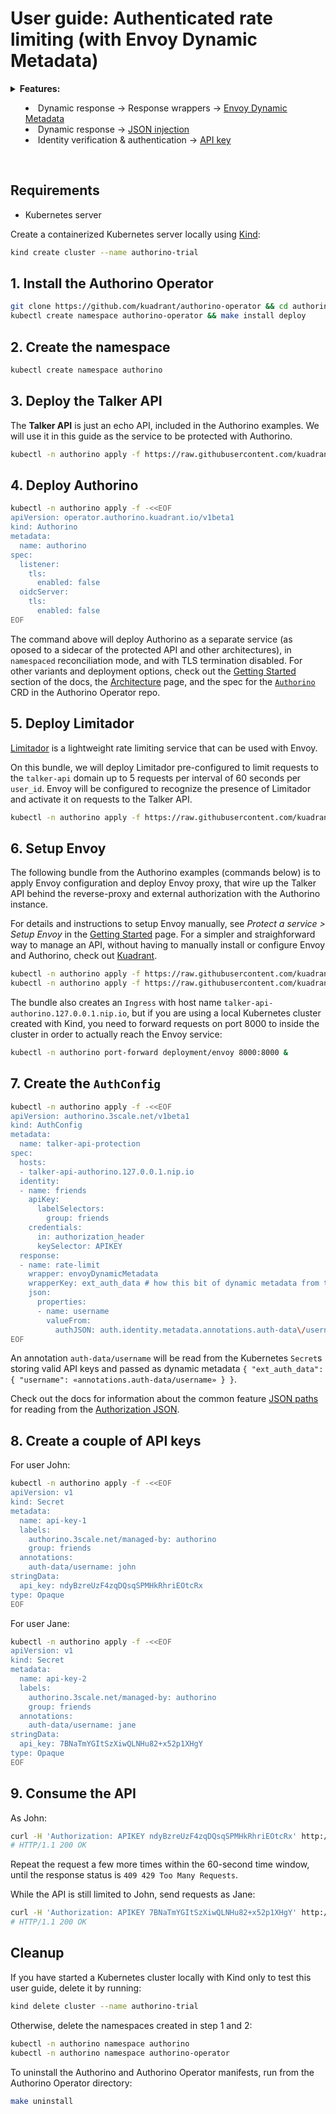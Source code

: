 # User guide: Authenticated rate limiting (with Envoy Dynamic Metadata)

<details>
  <summary>
    <strong>Features:</strong>
    <ul>
      <li>Dynamic response → Response wrappers → <a href="./../features.md#envoy-dynamic-metadata">Envoy Dynamic Metadata</a></li>
      <li>Dynamic response → <a href="./../features.md#json-injection-responsejson">JSON injection</a></li>
      <li>Identity verification & authentication → <a href="./../features.md#api-key-identityapikey">API key</a></li>
    </ul>
  </summary>

  Dynamic JSON objects built out of static values and values fetched from the [Authorization JSON](./../architecture.md#the-authorization-json) can be wrapped to be returned to the reverse-proxy as Envoy Well Known Dynamic Metadata content. Envoy can use those to inject data returned by the external authorization service into the other filters, such as the rate limiting filter.

  Check out as well the user guides about [Injecting data in the request](./injecting-data.md) and [Authentication with API keys](./api-key-authentication.md).

  For further details about Authorino features in general, check the [docs](./../features.md).
</details>

<br/>

## Requirements

- Kubernetes server

Create a containerized Kubernetes server locally using [Kind](https://kind.sigs.k8s.io):

```sh
kind create cluster --name authorino-trial
```

## 1. Install the Authorino Operator

```sh
git clone https://github.com/kuadrant/authorino-operator && cd authorino-operator
kubectl create namespace authorino-operator && make install deploy
```

## 2. Create the namespace

```sh
kubectl create namespace authorino
```

## 3. Deploy the Talker API

The **Talker API** is just an echo API, included in the Authorino examples. We will use it in this guide as the service to be protected with Authorino.

```sh
kubectl -n authorino apply -f https://raw.githubusercontent.com/kuadrant/authorino-examples/main/talker-api/talker-api-deploy.yaml
```

## 4. Deploy Authorino

```sh
kubectl -n authorino apply -f -<<EOF
apiVersion: operator.authorino.kuadrant.io/v1beta1
kind: Authorino
metadata:
  name: authorino
spec:
  listener:
    tls:
      enabled: false
  oidcServer:
    tls:
      enabled: false
EOF
```

The command above will deploy Authorino as a separate service (as oposed to a sidecar of the protected API and other architectures), in `namespaced` reconciliation mode, and with TLS termination disabled. For other variants and deployment options, check out the [Getting Started](./../getting-started.md#2-deploy-an-authorino-instance) section of the docs, the [Architecture](./../architecture.md#topologies) page, and the spec for the [`Authorino`](https://github.com/Kuadrant/authorino-operator/blob/main/config/crd/bases/operator.authorino.kuadrant.io_authorinos.yaml) CRD in the Authorino Operator repo.

## 5. Deploy Limitador

[Limitador](https://github.com/kuadrant/limitador) is a lightweight rate limiting service that can be used with Envoy.

On this bundle, we will deploy Limitador pre-configured to limit requests to the `talker-api` domain up to 5 requests per interval of 60 seconds per `user_id`. Envoy will be configured to recognize the presence of Limitador and activate it on requests to the Talker API.

```sh
kubectl -n authorino apply -f https://raw.githubusercontent.com/kuadrant/authorino-examples/main/limitador/limitador-deploy.yaml
```

## 6. Setup Envoy

The following bundle from the Authorino examples (commands below) is to apply Envoy configuration and deploy Envoy proxy, that wire up the Talker API behind the reverse-proxy and external authorization with the Authorino instance.

For details and instructions to setup Envoy manually, see _Protect a service > Setup Envoy_ in the [Getting Started](./../getting-started.md#1-setup-envoy) page. For a simpler and straighforward way to manage an API, without having to manually install or configure Envoy and Authorino, check out [Kuadrant](https://github.com/kuadrant).

```sh
kubectl -n authorino apply -f https://raw.githubusercontent.com/kuadrant/authorino-examples/main/envoy/overlays/notls/configmap.yaml
kubectl -n authorino apply -f https://raw.githubusercontent.com/kuadrant/authorino-examples/main/envoy/base/envoy.yaml
```

The bundle also creates an `Ingress` with host name `talker-api-authorino.127.0.0.1.nip.io`, but if you are using a local Kubernetes cluster created with Kind, you need to forward requests on port 8000 to inside the cluster in order to actually reach the Envoy service:

```sh
kubectl -n authorino port-forward deployment/envoy 8000:8000 &
```

## 7. Create the `AuthConfig`

```sh
kubectl -n authorino apply -f -<<EOF
apiVersion: authorino.3scale.net/v1beta1
kind: AuthConfig
metadata:
  name: talker-api-protection
spec:
  hosts:
  - talker-api-authorino.127.0.0.1.nip.io
  identity:
  - name: friends
    apiKey:
      labelSelectors:
        group: friends
    credentials:
      in: authorization_header
      keySelector: APIKEY
  response:
  - name: rate-limit
    wrapper: envoyDynamicMetadata
    wrapperKey: ext_auth_data # how this bit of dynamic metadata from the ext authz service is named in the Envoy config
    json:
      properties:
      - name: username
        valueFrom:
          authJSON: auth.identity.metadata.annotations.auth-data\/username
EOF
```

An annotation `auth-data/username` will be read from the Kubernetes `Secret`s storing valid API keys and passed as dynamic metadata `{ "ext_auth_data": { "username": «annotations.auth-data/username» } }`.

Check out the docs for information about the common feature [JSON paths](./../features.md#common-feature-json-paths-valuefromauthjson) for reading from the [Authorization JSON](./../architecture.md#the-authorization-json).

## 8. Create a couple of API keys

For user John:

```sh
kubectl -n authorino apply -f -<<EOF
apiVersion: v1
kind: Secret
metadata:
  name: api-key-1
  labels:
    authorino.3scale.net/managed-by: authorino
    group: friends
  annotations:
    auth-data/username: john
stringData:
  api_key: ndyBzreUzF4zqDQsqSPMHkRhriEOtcRx
type: Opaque
EOF
```

For user Jane:

```sh
kubectl -n authorino apply -f -<<EOF
apiVersion: v1
kind: Secret
metadata:
  name: api-key-2
  labels:
    authorino.3scale.net/managed-by: authorino
    group: friends
  annotations:
    auth-data/username: jane
stringData:
  api_key: 7BNaTmYGItSzXiwQLNHu82+x52p1XHgY
type: Opaque
EOF
```

## 9. Consume the API

As John:

```sh
curl -H 'Authorization: APIKEY ndyBzreUzF4zqDQsqSPMHkRhriEOtcRx' http://talker-api-authorino.127.0.0.1.nip.io:8000/hello
# HTTP/1.1 200 OK
```

Repeat the request a few more times within the 60-second time window, until the response status is `409 429 Too Many Requests`.

While the API is still limited to John, send requests as Jane:

```sh
curl -H 'Authorization: APIKEY 7BNaTmYGItSzXiwQLNHu82+x52p1XHgY' http://talker-api-authorino.127.0.0.1.nip.io:8000/hello
# HTTP/1.1 200 OK
```

## Cleanup

If you have started a Kubernetes cluster locally with Kind only to test this user guide, delete it by running:

```sh
kind delete cluster --name authorino-trial
```

Otherwise, delete the namespaces created in step 1 and 2:

```sh
kubectl -n authorino namespace authorino
kubectl -n authorino namespace authorino-operator
```

To uninstall the Authorino and Authorino Operator manifests, run from the Authorino Operator directory:

```sh
make uninstall
```
